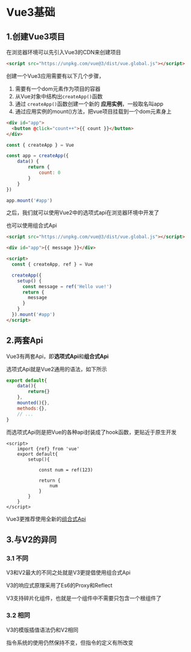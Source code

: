 # Vue3基础

## 1.创建Vue3项目

在浏览器环境可以先引入Vue3的CDN来创建项目

```html
<script src="https://unpkg.com/vue@3/dist/vue.global.js"></script>
```

创建一个Vue3应用需要有以下几个步骤，

1. 需要有一个dom元素作为项目的容器
2. 从Vue对象中结构出`createApp()`函数
3. 通过 `createApp()`函数创建一个新的 **应用实例**，一般取名叫app
4. 通过应用实例的mount()方法，把vue项目挂载到一个dom元素身上

```html
<div id="app">
  <button @click="count++">{{ count }}</button>
</div>
```

```js
const { createApp } = Vue

const app = createApp({
    data() {
        return {
            count: 0
        }
    }
})

app.mount('#app')
```

之后，我们就可以使用Vue2中的选项式api在浏览器环境中开发了

也可以使用组合式Api

```html
<script src="https://unpkg.com/vue@3/dist/vue.global.js"></script>

<div id="app">{{ message }}</div>

<script>
  const { createApp, ref } = Vue

  createApp({
    setup() {
      const message = ref('Hello vue!')
      return {
        message
      }
    }
  }).mount('#app')
</script>
```



## 2.两套Api

Vue3有两套Api，即**选项式Api**和**组合式Api**

选项式Api就是Vue2通用的语法，如下所示

```js
export default{
    data(){
		return{}
    },
    mounted(){},
    methods:{},
    // ...
}
```

而选项式Api则是把Vue的各种api封装成了hook函数，更贴近于原生开发

```vue
<script>
    import {ref} from 'vue'
    export default{
        setup(){

            const num = ref(123)

            return {
                num
            }
        }
    }
</script>
```

Vue3更推荐使用全新的[组合式Api](../组合式Api/01.setup)



## 3.与V2的异同

### 3.1 不同

V3和V2最大的不同之处就是V3更提倡使用组合式Api

V3的响应式原理采用了Es6的Proxy和Reflect

V3支持碎片化组件，也就是一个组件中不需要只包含一个根组件了



### 3.2 相同

V3的模版插值语法仍和V2相同

指令系统的使用仍然保持不变，但指令的定义有所改变



